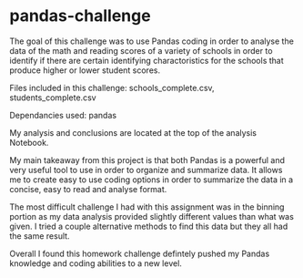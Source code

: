 # pandas-challenge

The goal of this challenge was to use Pandas coding in order to analyse the data of the math and reading scores of a variety of schools in order to identify if there are certain identifying charactoristics for the schools that produce higher or lower student scores.

Files included in this challenge: schools_complete.csv, students_complete.csv

Dependancies used: pandas

My analysis and conclusions are located at the top of the analysis Notebook.

My main takeaway from this project is that both Pandas is a powerful and very useful tool to use in order to organize and summarize data. It allows me to create easy to use coding options in order to summarize the data in a concise, easy to read and analyse format.

The most difficult challenge I had with this assignment was in the binning portion as my data analysis provided slightly different values than what was given. I tried a couple alternative methods to find this data but they all had the same result. 

Overall I found this homework challenge defintely pushed my Pandas knowledge and coding abilities to a new level.